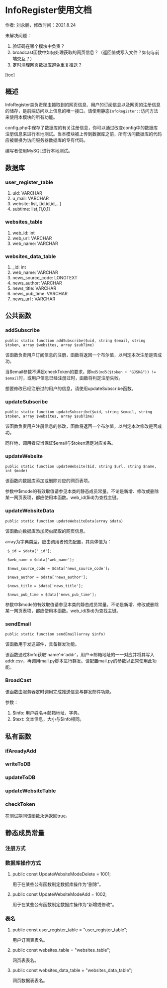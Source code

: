 # InfoRegister使用文档

作者: 刘永鹏，修改时间：2021.8.24

未解决问题：

1. 验证码在哪个模块中负责？
2. broadcast函数中如何处理获取的网页信息？（返回值或写入文件？如何与前端交互？）
3. 定时清理网页数据库避免重复推送？

[toc]

## 概述

InfoRegister类负责爬虫抓取到的网页信息、用户的订阅信息以及网页的注册信息的储存，是前端访问以上信息的唯一接口。请使用静态`InfoRegister::`访问方法来使用本模块的所有功能。

config.php中保存了数据库的有关注册信息，你可以通过改变config中的数据库注册信息来进行本地测试。当本模块被上传到数据库之前，所有访问数据库的代码应被替换为访问服务器数据库的专有代码。

编写者使用MySQL进行本地测试。

## 数据库

### user_register_table

1. uid: VARCHAR
2. u_mail: VARCHAR
3. website: list, [id.id,id,...]
4. subtime: list,[1,0,1]

### websites_table

1. web_id: int
2. web_url: VARCHAR
3. web_name: VARCHAR

### websites_data_table

1. _id: int
2. web_name: VARCHAR
3. news_source_code: LONGTEXT
4. news_author: VARCHAR
5. news_title: VARCHAR
6. news_pub_time: VARCHAR
7. news_url : VARCHAR



## 公共函数

### addSubscribe

`public static function addSubscribe($uid, string $email, string $token, array $websites, array $subTime)`

该函数负责用户订阅信息的注册，函数将返回一个布尔值，以判定本次注册是否成功。

当\$email参数不满足checkToken的要求，即`md5(md5($token + "GJSK&")) != $email`时，或用户信息已经注册过时，函数将判定注册失败。

想要修改已经注册过的用户的信息，请使用updateSubscribe函数。

### updateSubscribe

`public static function updateSubscribe($uid, string $email, string $token, array $websites, array $subTime)`

该函数负责用户注册信息的修改，函数将返回一个布尔值，以判定本次修改是否成功。

同样地，调用者应当保证\$email与\$token满足对应关系。

### updateWebsite

`public static function updateWebsite($id, string $url, string $name, int $mode)`

该函数向数据库添加或删除对应的网页表项。

参数中\$mode的有效取值请参见本类的静态成员常量。不论是新增、修改或删除某一网页表项，都应使用本函数。web_id(\$id)为查找主键。

### updateWebsiteData

`public static function updateWebsiteData(array $data)`

该函数向数据库添加爬虫爬取的网页信息。

array为字典类型，应由调用者预先配置，其具体值为：

   ` $_id = $data['_id'];`

   ` $web_name = $data['web_name'];`

   ` $news_source_code = $data['news_source_code'];`

   ` $news_author = $data['news_author'];`

   ` $news_title = $data['news_title'];`

   ` $news_pub_time = $data['news_pub_time'];`

参数中\$mode的有效取值请参见本类的静态成员常量。不论是新增、修改或删除某一网页表项，都应使用本函数。web_id(\$id)为查找主键。

### sendEmail

`public static function sendEmail(array $info)`

该函数用于发送邮件，具备群发功能。

该函数通过\$info获取'name'=>'addr'，用户=>邮箱地址的一一对应并将其写入addr.csv，再调用mail.py脚本进行群发。请配置mail.py的参数以正常使用此功能。

### BroadCast

该函数由服务器定时调用完成推送信息与群发邮件功能。

参数：

1. \$info: 用户姓名=>邮箱地址，字典。
2. \$text: 文本信息，大小与\$info相同。

## 私有函数

### ifAreadyAdd

### writeToDB

### updateToDB

### updateWebsiteTable

### checkToken

在测试期间该函数永远返回true。

## 静态成员常量

### 注册方式


### 数据库操作方式

1. public const UpdateWebsiteModeDelete = 1001;

   用于在某些公有函数制定数据库操作为“删除”。

2. public const UpdateWebsiteModeAdd = 1002;

   用于在某些公有函数制定数据库操作为“新增或修改”。

### 表名

1. public const user_register_table = "user_register_table";

   用户订阅表表名。

2. public const websites_table = "websites_table";

   网页表表名。

3. public const websites_data_table = "websites_data_table";

   网页数据表表名。

